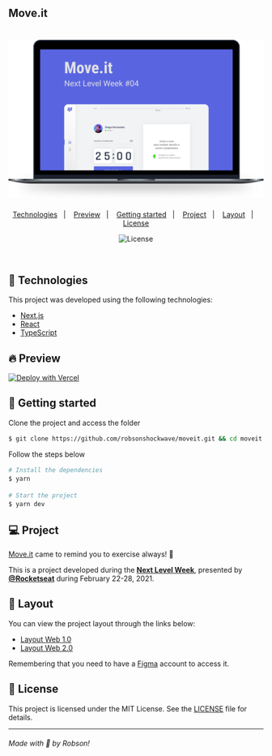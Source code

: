 ## Move.it

<h1 align="center">
    <img alt="Move.it" title="Move.it" src=".github/moveit.svg" />
</h1>


<p align="center">
  <a href="#technologies">Technologies</a>&nbsp;&nbsp;&nbsp;|&nbsp;&nbsp;&nbsp;
  <a href="#-preview">Preview</a>&nbsp;&nbsp;&nbsp;|&nbsp;&nbsp;&nbsp;
  <a href="#-layout">Getting started</a>&nbsp;&nbsp;&nbsp;|&nbsp;&nbsp;&nbsp;
  <a href="#-project">Project</a>&nbsp;&nbsp;&nbsp;|&nbsp;&nbsp;&nbsp;
  <a href="#-layout">Layout</a>&nbsp;&nbsp;&nbsp;|&nbsp;&nbsp;&nbsp;
  <a href="#-license">License</a>
</p>

<p align="center">
  <img  src="https://img.shields.io/static/v1?label=license&message=MIT&color=5965E0&labelColor=121214" alt="License">
</p>

<br>

## 🧪 Technologies

This project was developed using the following technologies:

- [Next.js](https://nextjs.org/)
- [React](https://reactjs.org)
- [TypeScript](https://www.typescriptlang.org/)

## 🔥 Preview

[![Deploy with Vercel](https://vercel.com/button)](https://moveit-black-beta.vercel.app/)

## 🚀 Getting started

Clone the project and access the folder

```bash
$ git clone https://github.com/robsonshockwave/moveit.git && cd moveit
```

Follow the steps below
```bash
# Install the dependencies
$ yarn

# Start the project
$ yarn dev
```

## 💻 Project

[Move.it](https://move-it-birobirobiro.vercel.app/) came to remind you to exercise always! 💜 

This is a project developed during the **[Next Level Week](https://nextlevelweek.com/)**, presented by **[@Rocketseat](https://github.com/Rocketseat)** during February 22-28, 2021.

## 🔖 Layout

You can view the project layout through the links below:

- [Layout Web 1.0](https://www.figma.com/file/ge20pu3ofMOKoliUyKx1Nl/Move.it-1.0) 
- [Layout Web 2.0](https://www.figma.com/file/7tXndNnentETZjBt4MEeU3/Move.it-2.0-Copy)

Remembering that you need to have a [Figma](http://figma.com/) account to access it.

## 📝 License

This project is licensed under the MIT License. See the [LICENSE](LICENSE.md) file for details.

<hr>

<h6>Made with 💜 by Robson!</h6>
